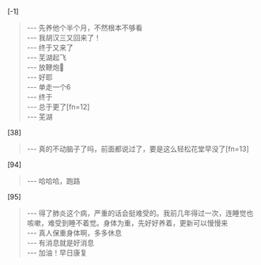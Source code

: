 
[-1] 
>--- 先养他个半个月，不然根本不够看<br>
>--- 我胡汉三又回来了！<br>
>--- 终于又来了<br>
>--- 芜湖起飞<br>
>--- 放鞭炮🧨<br>
>--- 好耶<br>
>--- 单走一个6<br>
>--- 终于<br>
>--- 总于更了[fn=12]<br>
>--- 芜湖<br>

[38] 
>--- 真的不动脑子了吗，前面都说过了，要是这么轻松花堂早没了[fn=13]<br>

[94] 
>--- 哈哈哈，跑路<br>

[95] 
>--- 得了肺炎这个病，严重的话会挺难受的。我前几年得过一次，连睡觉也咳嗽，难受到睡不着觉。身体为重，先好好养着，更新可以慢慢来<br>
>--- 真人保重身体啊，多多休息<br>
>--- 有消息就是好消息<br>
>--- 加油！早日康复<br>
